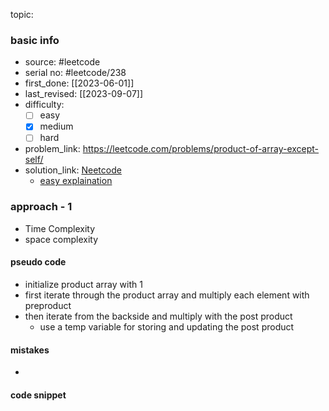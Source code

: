 topic:

### basic info
- source: #leetcode 
- serial no: #leetcode/238 
- first_done: [[2023-06-01]]
- last_revised: [[2023-09-07]]
- difficulty:
	- [ ] easy
	- [x] medium
	- [ ] hard
- problem_link: https://leetcode.com/problems/product-of-array-except-self/
- solution_link: [Neetcode](https://www.youtube.com/watch?v=bNvIQI2wAjk)
	- [easy explaination](https://www.youtube.com/watch?v=5bS636lE_R0)

### approach - 1
- Time Complexity
- space complexity

#### pseudo code
- initialize product array with 1
- first iterate through the product array and multiply each element with preproduct
- then iterate from the backside and multiply with the post product
	- use a temp variable for storing and updating the post product
#### mistakes
- 
#### code snippet
```python

```